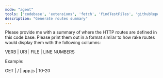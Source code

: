 ```yaml
---
mode: "agent"
tools: ['codebase', 'extensions', 'fetch', 'findTestFiles', 'githubRepo', 'problems', 'search', 'searchResults', 'testFailure', 'usages']
description: "Generate routes summary"
---
```


Please provide me with a summary of where the HTTP
routes are defined in this code base. Please print them out in a format
similar to how rake routes would display them with the following collumns:

VERB | URI | FILE | LINE NUMBERS

Example:

GET | / | app.js | 10-20